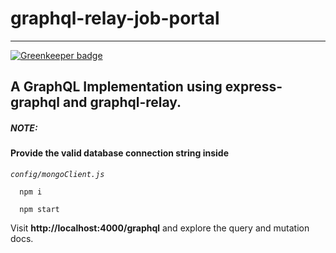# graphql-relay-job-portal
-------
[![Greenkeeper badge](https://badges.greenkeeper.io/sethbergman/graphql-relay-job-portal.svg)](https://greenkeeper.io/)

**A GraphQL Implementation using express-graphql and graphql-relay.**
-------

##### NOTE:

#### Provide the valid database connection string inside 
*`config/mongoClient.js`* 
   
      npm i

      npm start

Visit __http://localhost:4000/graphql__ and explore the query and mutation docs.
